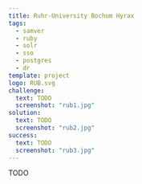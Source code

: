 ```yaml
---
title: Ruhr-University Bochum Hyrax
tags:
  - samver
  - ruby
  - solr
  - sso
  - postgres
  - dr
template: project
logo: RUB.svg
challenge:
  text: TODO
  screenshot: "rub1.jpg"
solution:
  text: TODO
  screenshot: "rub2.jpg"
success:
  text: TODO
  screenshot: "rub3.jpg"
---
```


TODO